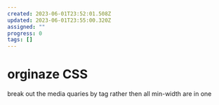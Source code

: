 ```yaml
---
created: 2023-06-01T23:52:01.508Z
updated: 2023-06-01T23:55:00.320Z
assigned: ""
progress: 0
tags: []
---
```


# orginaze CSS

break out the media quaries by tag rather then all min-width are in one
